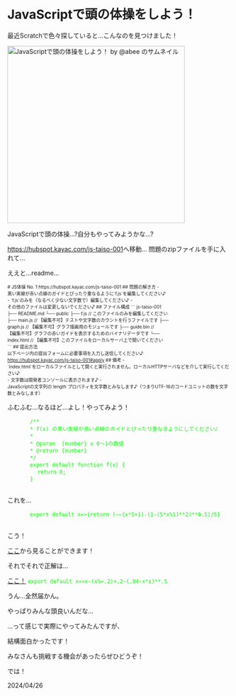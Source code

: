 <h1>JavaScriptで頭の体操をしよう！</h1>
<p>最近Scratchで色々探していると...こんなのを見つけました！</p>
<img
  src="https://cdn2.scratch.mit.edu/get_image/project/1002443254_480x360.png"
  alt="JavaScriptで頭の体操をしよう！ by @abee のサムネイル"
  style="width: min(100%, 400px); height: auto" />
<p>JavaScriptで頭の体操...?自分もやってみようかな...?</p>
<p>
  <a href="https://hubspot.kayac.com/js-taiso-001" target="_parent"
    >https://hubspot.kayac.com/js-taiso-001</a
  >へ移動...
  <a herf="https://bit.ly/js_qz001" target="_parent">問題のzipファイル</a
  >を手に入れて...
</p>
<p>ええと...readme...</p>
<div style="font-size: 10px">
  # JS体操 No. 1 https://hubspot.kayac.com/js-taiso-001 ## 問題の解き方 -<br />
  黒い実線が赤い点線のガイドとぴったり重なるように`f.js`を編集してください♪<br />
  - `f.js`のみを（なるべく少ない文字数で）編集してください♪ -<br />
  その他のファイルは変更しないでください♪ ## ファイル構成 ``` js-taiso-001<br />
  ├── README.md └── public ├── f.js // このファイルのみを編集してください<br />
  ├── main.js // 【編集不可】テストや文字数のカウントを行うファイルです ├──<br />
  graph.js // 【編集不可】グラフ描画用のモジュールです ├── guide.bin //<br />
  【編集不可】グラフの赤いガイドを表示するためのバイナリデータです └──<br />
  index.html // 【編集不可】このファイルをローカルサーバ上で開いてください<br />
  ``` ## 提出方法<br />
  以下ページ内の提出フォームに必要事項を入力し送信してください♪<br />
  <a href="https://hubspot.kayac.com/js-taiso-001#apply" target="_parent"
    >https://hubspot.kayac.com/js-taiso-001#apply</a>
  ## 備考 -<br />
  `index.html`をローカルファイルとして開くと実行されません。ローカルHTTPサーバなどを介して実行してください♪<br />
  - 文字数は開発者コンソールに表示されます♪ -<br />
  JavaScriptの文字列の`length`プロパティを文字数とみなします♪（つまりUTF-16のコードユニットの数を文字数とみなします）<br />
</div>
<p>ふむふむ...なるほど...よし！やってみよう！</p>
<pre style="color: #00ff00">
      <code>/**</code>
      <code>* f(x) の黒い実線が赤い点線のガイドとぴったり重なるようにしてください♪</code>
      <code>*</code>
      <code>* @param  {number} x 0〜1の数値</code>
      <code>* @return {number}</code>
      <code>*/</code>
      <code>export default function f(x) {</code>
        <code>return 0;</code>
      <code>}</code>
    </pre>
<p>これを...</p>
<pre style="color: #00ff00">
      <code>export default x=>{return (~~(x*5+1)-(1-(5*x%1)**2)**0.5)/5}</code>
    </pre>
<p>こう！</p>
<a href="./js-taiso-001/public/index.html" target="_parent">ここ</a>から見ることができます！
<p>それでそれで正解は...</p>
<a
  href="https://techblog.kayac.com/js-taiso-001-commentary-vol1"
  target="_parent"
  >ここ！</a>
<code style="color: #00ff00">export default x=>x-(x%=.2)+.2-(.04-x*x)**.5</code>
<p>うん...全然届かん。</p>
<p>やっぱりみんな頭良いんだな...</p>
<p>...って感じで実際にやってみたんですが、</p>
<p>結構面白かったです！</p>
<p>みなさんも挑戦する機会があったらぜひどうぞ！</p>
<p>では！</p>
<date>2024/04/26</date>
